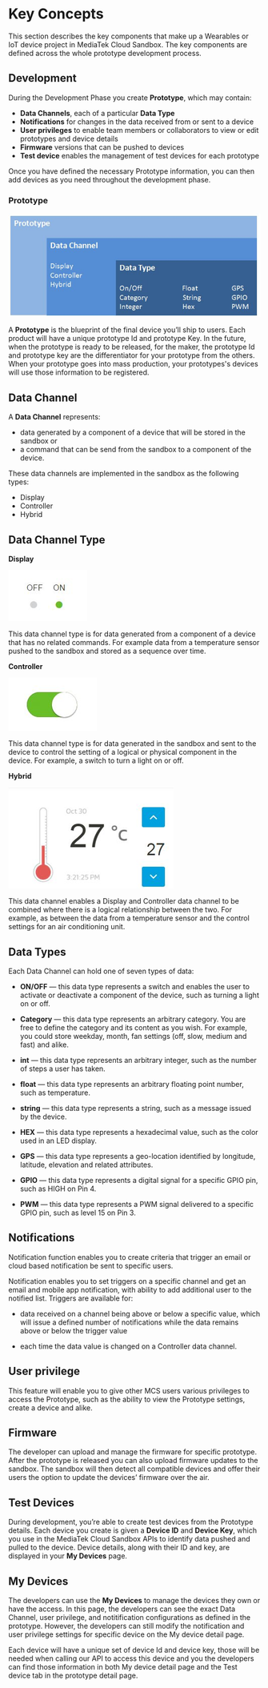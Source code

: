 # Key Concepts


This section describes the key components that make up a Wearables or IoT device project in MediaTek Cloud Sandbox. The key components are defined across the whole prototype development process.

## Development

During the Development Phase you create **Prototype**, which may contain:
- **Data Channels**, each of a particular **Data Type**
- **Notifications** for changes in the data received from or sent to a device
- **User privileges** to enable team members or collaborators to view or edit prototypes and device details
- **Firmware** versions that can be pushed to devices
- **Test device** enables the management of test devices for each prototype

Once you have defined the necessary Prototype information, you can then add devices as you need throughout the development phase.

### Prototype


![](https://raw.githubusercontent.com/Mediatek-Cloud/MCS/master/graphics/product-structure.JPG)

A **Prototype** is the blueprint of the final device you’ll ship to users. Each product will have a unique prototype Id and prototype Key. In the future, when the prototype is ready to be released, for the maker, the prototype Id and prototype key are the differentiator for your prototype from the others. When your prototype goes into mass production, your prototypes's devices will use those information to be registered.

## Data Channel

A **Data Channel** represents:
- data generated by a component of a device that will be stored in the sandbox or
- a command that can be send from the sandbox to a component of the device.

These data channels are implemented in the sandbox as the following types:
- Display
- Controller
- Hybrid

## Data Channel Type

**Display**

![](https://raw.githubusercontent.com/Mediatek-Cloud/MCS/master/graphics/datachannel_type_display.JPG)

This data channel type is for data generated from a component of a device that has no related commands. For example data from a temperature sensor pushed to the sandbox and stored as a sequence over time.


**Controller**

![](https://raw.githubusercontent.com/Mediatek-Cloud/MCS/master/graphics/datachannel_type_controller.JPG)

This data channel type is for data generated in the sandbox and sent to the device to control the setting of a logical or physical component in the device. For example, a switch to turn a light on or off.


**Hybrid**

![](https://raw.githubusercontent.com/Mediatek-Cloud/MCS/master/graphics/datachannel_type_hybrid.JPG)

This data channel enables a Display and Controller data channel to be combined where there is a logical relationship between the two. For example, as between the data from a temperature sensor and the control settings for an air conditioning unit.


## Data Types




Each Data Channel can hold one of seven types of data:

- **ON/OFF** — this data type represents a switch and enables the user to activate or deactivate a component of the device, such as turning a light on or off.

- **Category** — this data type represents an arbitrary category. You are free to define the category and its content as you wish. For example, you could store weekday, month, fan settings (off, slow, medium and fast) and alike.

- **int** — this data type represents an arbitrary integer, such as the number of steps a user has taken.

- **float** — this data type represents an arbitrary floating point number, such as temperature.

- **string** — this data type represents a string, such as a message issued by the device.

- **HEX** — this data type represents a hexadecimal value, such as the color used in an LED display.

- **GPS** — this data type represents a geo-location identified by longitude, latitude, elevation and related attributes.

- **GPIO** — this data type represents a digital signal for a specific GPIO pin, such as HIGH on Pin 4.

- **PWM** — this data type represents a PWM signal delivered to a specific GPIO pin, such as level 15 on Pin 3.


## Notifications




Notification function enables you to create criteria that trigger an email or cloud based notification be sent to specific users.

Notification enables you to set triggers on a specific channel and get an email and mobile app notification, with ability to add additional user to the notified list. Triggers are available for:

- data received on a channel being above or below a specific value, which will issue a defined number of notifications while the data remains above or below the trigger value

- each time the data value is changed on a Controller data channel.


## User privilege

This feature will enable you to give other MCS users various privileges to access the Prototype, such as the ability to view the Prototype settings, create a device and alike.


## Firmware

The developer can upload and manage the firmware for specific prototype. After the prototype is released you can also upload firmware updates to the sandbox. The sandbox will then detect all compatible devices and offer their users the option to update the devices’ firmware over the air.

## Test Devices

During development, you’re able to create test devices from the Prototype details. Each device you create is given a **Device ID** and **Device Key**, which you use in the MediaTek Cloud Sandbox APIs to identify data pushed and pulled to the device. Device details, along with their ID and key, are displayed in your **My Devices** page.


## My Devices

The developers can use the **My Devices** to manage the devices they own or have the access. In this page, the developers can see the exact Data Channel, user privilege, and notitification configurations as defined in the prototype. However, the developers can still modify the notification and user privilege settings for specific device on the My device detail page.

Each device will have a unique set of device Id and device key, those will be needed when calling our API to access this device and you the developers can find those information in both My device detail page and the Test device tab in the prototype detail page.
